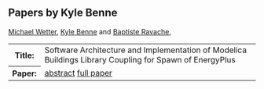## Papers by Kyle Benne
<table>
<a href="/proceedings/authors/MichaelWetter">Michael Wetter</a>, <a href="/proceedings/authors/KyleBenne">Kyle Benne</a> and <a href="/proceedings/authors/BaptisteRavache">Baptiste Ravache</a>, </td>
</tr>
<tr><th>Title:</th>
<td>Software Architecture and Implementation of Modelica Buildings Library Coupling for Spawn of EnergyPlus</td>
</tr>
<tr><th>Paper:</th>
<td><a href="/abstracts/abstract_4B_2">abstract</a> <a href="/proceedings/papers/Modelica2021session4B_paper2.pdf">full paper</a></td>
</tr>
</table>
